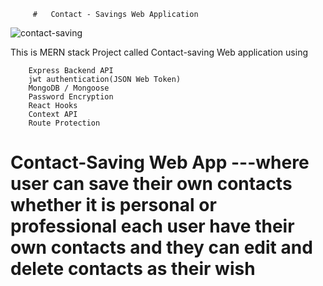 
         #   Contact - Savings Web Application

 ![contact-saving](https://user-images.githubusercontent.com/59472229/143678555-13812fc9-d77d-440b-b7bf-548e1fb3a0a0.jpg)


   This is MERN stack Project called Contact-saving Web application
        using
     
        Express Backend API
        jwt authentication(JSON Web Token)
        MongoDB / Mongoose
        Password Encryption
        React Hooks
        Context API
        Route Protection
        
    
    
  #  Contact-Saving Web App ---where user can save their own contacts whether it is personal or professional each user have their own contacts and they can edit and delete contacts as their wish  
    
       
